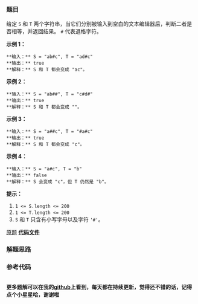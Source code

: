 ### 题目
给定 `S` 和 `T` 两个字符串，当它们分别被输入到空白的文本编辑器后，判断二者是否相等，并返回结果。 `#` 代表退格字符。



**示例 1：**

    
    
    **输入：** S = "ab#c", T = "ad#c"
    **输出：** true
    **解释：** S 和 T 都会变成 "ac"。
    

**示例 2：**

    
    
    **输入：** S = "ab##", T = "c#d#"
    **输出：** true
    **解释：** S 和 T 都会变成 ""。
    

**示例 3：**

    
    
    **输入：** S = "a##c", T = "#a#c"
    **输出：** true
    **解释：** S 和 T 都会变成 "c"。
    

**示例 4：**

    
    
    **输入：** S = "a#c", T = "b"
    **输出：** false
    **解释：** S 会变成 "c"，但 T 仍然是 "b"。



**提示：**

  1. `1 <= S.length <= 200`
  2. `1 <= T.length <= 200`
  3. `S` 和 `T` 只含有小写字母以及字符 `'#'`。



[原题](https://leetcode-cn.com/problems/backspace-string-compare/)    **[代码文件]()**


### 解题思路




### 参考代码

```go


```




**更多题解可以在我的[github](https://github.com/LZH139/leetcode_Go)上看到，每天都在持续更新，觉得还不错的话，记得点个小星星哈，谢谢啦**
